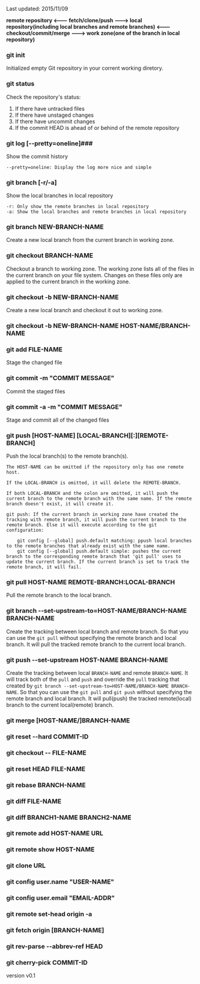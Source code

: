 Last updated: 2015/11/09

**remote repository <--- fetch/clone/push ---> local repository(including local branches and remote branches) <--- checkout/commit/merge ---> work zone(one of the branch in local repository)**

### git init ###
Initialized empty Git repository in your corrent working diretory.

### git status ###
Check the repository's status:

1. If there have untracked files
2. If there have unstaged changes
3. If there have uncommit changes
4. If the commit HEAD is ahead of or behind of the remote repository


### git log [--pretty=oneline]###
Show the commit history

	--pretty=oneline: Display the log more nice and simple

### git branch [-r/-a] ###
Show the local branches in local repository  

	-r: Only show the remote branches in local repository
	-a: Show the local branches and remote branches in local repository

### git branch NEW-BRANCH-NAME ###
Create a new local branch from the current branch in working zone.

### git checkout BRANCH-NAME ###
Checkout a branch to working zone. The working zone lists all of the files in the current branch on your file system. Changes on these files only are applied to the current branch in the working zone.

### git checkout -b NEW-BRANCH-NAME ###
Create a new local branch and checkout it out to working zone.

### git checkout -b NEW-BRANCH-NAME HOST-NAME/BRANCH-NAME ###

### git add FILE-NAME ###
Stage the changed file

### git commit -m "COMMIT MESSAGE" ###
Commit the staged files

### git commit -a -m "COMMIT MESSAGE" ###
Stage and commit all of the changed files

### git push [HOST-NAME] [LOCAL-BRANCH][:][REMOTE-BRANCH] ###
Push the local branch(s) to the remote branch(s).

	The HOST-NAME can be omitted if the repository only has one remote host.

	If the LOCAL-BRANCH is omitted, it will delete the REMOTE-BRANCH.

	If both LOCAL-BRANCH and the colon are omitted, it will push the current branch to the remote branch with the same name. If the remote branch doesn't exist, it will create it.

	git push: If the current branch in working zone have created the tracking with remote branch, it will push the current branch to the remote branch. Else it will execute according to the git configuration: 

		git config [--global] push.default matching: ppush local branches to the remote branches that already exist with the same name.
		git config [--global] push.default simple: pushes the current branch to the corresponding remote branch that 'git pull' uses to update the current branch. If the current branch is set to track the remote branch, it will fail.

### git pull HOST-NAME REMOTE-BRANCH:LOCAL-BRANCH ###
Pull the remote branch to the local branch.

### git branch --set-upstream-to=HOST-NAME/BRANCH-NAME BRANCH-NAME ###
Create the tracking between local branch and remote branch. So that you can use the `git pull` without specifying the remote branch and local branch. It will pull the tracked remote branch to the current local branch.

### git push --set-upstream HOST-NAME BRANCH-NAME ###
Create the tracking between local `BRANCH-NAME` and remote `BRANCH-NAME`. It will track both of the `pull` and `push` and override the `pull` tracking that created by `git branch --set-upstream-to=HOST-NAME/BRANCH-NAME BRANCH-NAME`. So that you can use the `git pull` and `git push` without specifying the remote branch and local branch. It will pull(push) the tracked remote(local) branch to the current local(remote) branch.

### git merge [HOST-NAME/]BRANCH-NAME ###
### git reset --hard COMMIT-ID ###
### git checkout -- FILE-NAME ###
### git reset HEAD FILE-NAME ###
### git rebase BRANCH-NAME ###
### git diff FILE-NAME ###
### git diff BRANCH1-NAME BRANCH2-NAME ###
### git remote add HOST-NAME URL ###
### git remote show HOST-NAME ###
### git clone URL ###
### git config user.name "USER-NAME" ###
### git config user.email "EMAIL-ADDR" ###
### git remote set-head origin -a ###
### git fetch origin [BRANCH-NAME] ###
### git rev-parse --abbrev-ref HEAD ###
### git cherry-pick COMMIT-ID ### 

version v0.1